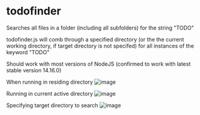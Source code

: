 # todofinder
Searches all files in a folder (including all subfolders) for the string "TODO"

todofinder.js will comb through a specified directory (or the the current working directory, if target directory is not specifed) for all instances of the keyword "TODO"

Should work with most versions of NodeJS (confirmed to work with latest stable version 14.16.0)

When running in residing directory
![image](https://user-images.githubusercontent.com/79860509/109803897-92ffb880-7c5c-11eb-9ead-771ba98199b4.png)

Running in current active directory
![image](https://user-images.githubusercontent.com/79860509/109804354-1de0b300-7c5d-11eb-89a4-b19cd640cd08.png)

Specifying target directory to search
![image](https://user-images.githubusercontent.com/79860509/109804577-5d0f0400-7c5d-11eb-81ce-0220e0dbf5b6.png)


